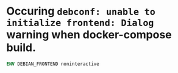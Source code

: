# Occuring `debconf: unable to initialize frontend: Dialog` warning when docker-compose build.

``` dockerfile
ENV DEBIAN_FRONTEND noninteractive
```

